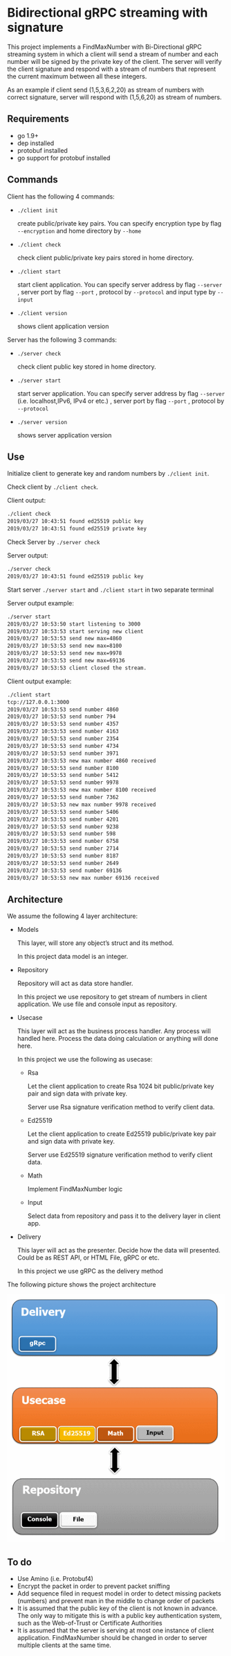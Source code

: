 #  Bidirectional gRPC streaming  with signature


This project implements a FindMaxNumber with Bi-Directional gRPC streaming system in which a client will send a stream of number and each number will be signed by the private key of the client. The server will verify the client signature and respond with a stream of numbers  that represent the current maximum between all these integers. 

As an example if client send (1,5,3,6,2,20) as stream of numbers with correct signature, server will respond with  (1,5,6,20) as stream of numbers.

## Requirements

- go 1.9+
- dep installed
- protobuf installed
- go support for protobuf installed

## Commands

Client has the following 4 commands:
- `./client init`

     create public/private key pairs. You can specify encryption type by flag `--encryption` and home directory by `--home`

-  `./client check`

    check client public/private key pairs stored in home directory. 

- `./client start` 

    start client application. You can specify server address by flag `--server` , server port by flag `--port` , protocol by `--protocol` and  input type by `--input`

- `./client version` 

    shows client application version


Server has the following 3 commands:

-  `./server check`

    check client public key stored in home directory. 

- `./server start` 

    start server application. You can specify server address by flag `--server` (i.e. localhost,IPv6, IPv4 or etc.) , server port by flag `--port` , protocol by `--protocol`

- `./server version` 

    shows server application version


## Use

Initialize client to generate key and random numbers by `./client init`.

Check client by `./client check`.

Client output:

```bash
./client check
2019/03/27 10:43:51 found ed25519 public key
2019/03/27 10:43:51 found ed25519 private key
```

Check Server by `./server check`

Server output:
```bash
./server check
2019/03/27 10:43:51 found ed25519 public key
```

Start server `./server start` and `./client start` in two separate terminal 

Server output example:

```bash
./server start
2019/03/27 10:53:50 start listening to 3000
2019/03/27 10:53:53 start serving new client
2019/03/27 10:53:53 send new max=4860
2019/03/27 10:53:53 send new max=8100
2019/03/27 10:53:53 send new max=9978
2019/03/27 10:53:53 send new max=69136
2019/03/27 10:53:53 client closed the stream.
````

Client output example:

```bash 
./client start
tcp://127.0.0.1:3000
2019/03/27 10:53:53 send number 4860
2019/03/27 10:53:53 send number 794
2019/03/27 10:53:53 send number 4357
2019/03/27 10:53:53 send number 4163
2019/03/27 10:53:53 send number 2354
2019/03/27 10:53:53 send number 4734
2019/03/27 10:53:53 send number 3971
2019/03/27 10:53:53 new max number 4860 received
2019/03/27 10:53:53 send number 8100
2019/03/27 10:53:53 send number 5412
2019/03/27 10:53:53 send number 9978
2019/03/27 10:53:53 new max number 8100 received
2019/03/27 10:53:53 send number 7362
2019/03/27 10:53:53 new max number 9978 received
2019/03/27 10:53:53 send number 5406
2019/03/27 10:53:53 send number 4201
2019/03/27 10:53:53 send number 9238
2019/03/27 10:53:53 send number 598
2019/03/27 10:53:53 send number 6758
2019/03/27 10:53:53 send number 2714
2019/03/27 10:53:53 send number 8187
2019/03/27 10:53:53 send number 2649
2019/03/27 10:53:53 send number 69136
2019/03/27 10:53:53 new max number 69136 received
```






## Architecture

We assume the following 4 layer architecture:
- Models

    This layer, will store any object’s struct and its method.

    In this project data model is an integer.

- Repository
    
    Repository will act as data store handler. 

    In this project we use repository to get stream of numbers in client application. We use file and console input as repository.

- Usecase

    This layer will act as the business process handler. Any process will handled here. Process the data doing calculation or anything will done here.

    In this project we use the following as usecase:
    - Rsa

        Let the client application to create Rsa 1024 bit public/private key pair and sign data with private key. 
        
        Server use Rsa signature verification method to verify client data.
    - Ed25519

        Let the client application to create Ed25519 public/private key pair and sign data with private key. 
        
        Server use Ed25519 signature verification method to verify client data.
    - Math

        Implement FindMaxNumber logic
    - Input

        Select data from repository and pass it to the delivery layer in client app.

- Delivery


    This layer will act as the presenter. Decide how the data will presented. Could be as REST API, or HTML File,  gRPC or etc. 
    
    In this project we use gRPC as the delivery method
    
The following picture shows the project architecture

![banner](docs/Architecture.png)

## To do
- Use Amino  (i.e. Protobuf4)
- Encrypt the packet in order to prevent packet sniffing
- Add sequence filed in request model in order to detect missing packets (numbers) and prevent man in the middle to change order of packets
- It is assumed that the public key of the client is not known in advance. The only way to mitigate this is with a public key authentication system, such as the Web-of-Trust or Certificate Authorities
- It is assumed that the server is serving at most one instance of client application. FindMaxNumber should be changed in order to server multiple clients at the same time.
